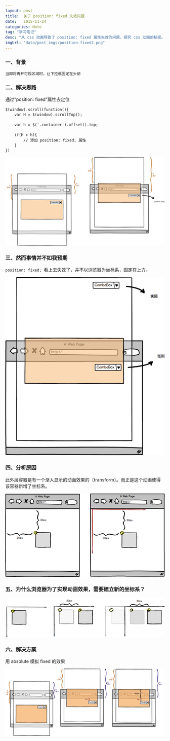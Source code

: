 ```yaml
---
layout: post
title:  关于 position: fixed 失效问题
date:   2015-11-24
categories: Note
tag: "学习笔记"
desc: "从 css 动画导致了 position: fixed 属性失效的问题，探究 css 动画的秘密。"
imgUrl: "data/post_imgs/position-fixed2.png"
---
```


### 一、背景

	当即将离开可视区域时，让下拉框固定在头部

### 二、解决思路

通过“position: fixed”属性去定位

	$(window).scroll(function(){
		var H = $(window).scrollTop();

		var h = $('.container').offset().top;

		if(H > h){
			// 添加 position: fixed; 属性
		}
	})

![position-fixed](/data/post_imgs/position-fixed.png)

### 三、然而事情并不如我预期

`position: fixed; `看上去失效了，并不以浏览器为坐标系，固定在上方。

![position-fixed](/data/post_imgs/position-fixed2.png)

### 四、分析原因

此外层容器是有一个渐入显示的动画效果的（transform）。而正是这个动画使得该容器新增了坐标系。

![position-fixed](/data/post_imgs/position-fixed4.png)

### 五、为什么浏览器为了实现动画效果，需要建立新的坐标系？

![position-fixed](/data/post_imgs/position-fixed3.png)

### 六、解决方案

用 absolute 模拟 fixed 的效果

![position-fixed](/data/post_imgs/position-fixed5.png)
